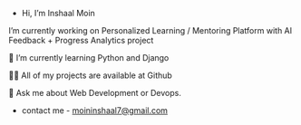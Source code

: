 -  Hi, I’m Inshaal Moin
   
  I’m currently working on Personalized Learning / Mentoring Platform with AI Feedback + Progress Analytics project

🌱 I’m currently learning Python and Django

👨‍💻 All of my projects are available at Github

💬 Ask me about Web Development or Devops.

- contact me - moininshaal7@gmail.com

<!---
99889/99889 is a ✨ special ✨ repository because its `README.md` (this file) appears on your GitHub profile.
You can click the Preview link to take a look at your changes.
--->
